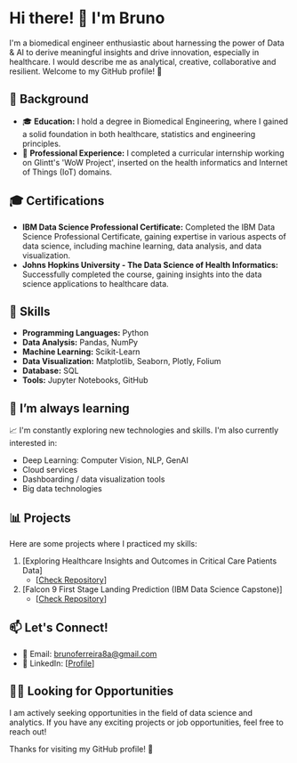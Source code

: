 # Hi there! 👋 I'm Bruno

I'm a biomedical engineer enthusiastic about harnessing the power of Data & AI to derive meaningful insights and drive innovation, especially in healthcare. I would describe me as analytical, creative, collaborative and resilient. Welcome to my GitHub profile! 🚀

## 🔬 Background

- 🎓 **Education:** I hold a degree in Biomedical Engineering, where I gained a solid foundation in both healthcare, statistics and engineering principles.
- 💼 **Professional Experience:** I completed a curricular internship working on Glintt's 'WoW Project', inserted on the health informatics and Internet of Things (IoT) domains.

## 🎓 Certifications

- **IBM Data Science Professional Certificate:** Completed the IBM Data Science Professional Certificate, gaining expertise in various aspects of data science, including machine learning, data analysis, and data visualization.
- **Johns Hopkins University - The Data Science of Health Informatics:** Successfully completed the course, gaining insights into the data science applications to healthcare data.

## 🚀 Skills

- **Programming Languages:** Python
- **Data Analysis:** Pandas, NumPy
- **Machine Learning:** Scikit-Learn
- **Data Visualization:** Matplotlib, Seaborn, Plotly, Folium
- **Database:** SQL
- **Tools:** Jupyter Notebooks, GitHub

## 🌱 I’m always learning

📈 I'm constantly exploring new technologies and skills. I'm also currently interested in:

- Deep Learning: Computer Vision, NLP, GenAI
- Cloud services
- Dashboarding / data visualization tools
- Big data technologies


## 📊 Projects

Here are some projects where I practiced my skills:

1. [Exploring Healthcare Insights and Outcomes in Critical Care Patients Data]
   - [[Check Repository](https://github.com/brunof99/Data-Driven-Healthcare-Insights)]
2. [Falcon 9 First Stage Landing Prediction (IBM Data Science Capstone)]
   - [[Check Repository](https://github.com/brunof99/IBM-Data-Science-Capstone-SpaceX)]

## 📫 Let's Connect!

- 📧 Email: brunoferreira8a@gmail.com
- 💼 LinkedIn: [[Profile](https://www.linkedin.com/in/brunof99/)]

## 👩‍💻 Looking for Opportunities

I am actively seeking opportunities in the field of data science and analytics. If you have any exciting projects or job opportunities, feel free to reach out!

Thanks for visiting my GitHub profile! 🚀
